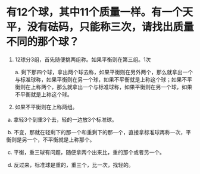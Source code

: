 # 有12个球，其中11个质量一样。有一个天平，没有砝码，只能称三次，请找出质量不同的那个球？

1. 12球分3组，首先随便挑两组称。如果平衡则在第三组。1次

   a.	剩下那四个球，拿出两个球去称，如果平衡则在另外两个，那么就拿出一个与标准球称，如果平衡则在另一个球，如果不平衡就是上称这个球；如果不平衡则在上称两个，那么就拿出一个与标准球称，如果平衡则在另一个球，如果不平衡就是上称这个球。

2. 如果不平衡则在上称两组。

​		a.	拿轻3个到重3个去，轻的一边放3个标准球。

​		b.	不变，那就在轻剩下的那一个和重剩下的那一个，直接拿标准球再称一次，平衡则是另一个，不平衡就是上称那个。

​		c.	平衡，重三球有问题，随便拿两个出来比，重的那个或者另一个。

​		d.	反过来，标准球是重的，重三个，比一次，找轻的。